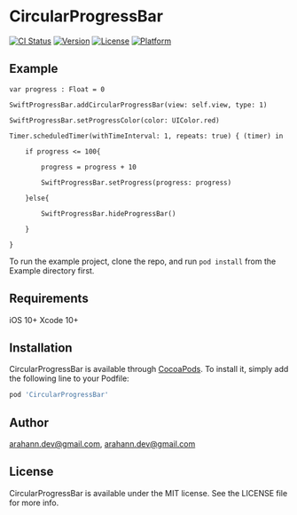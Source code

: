 # CircularProgressBar

[![CI Status](https://img.shields.io/travis/arahann.dev@gmail.com/CircularProgressBar.svg?style=flat)](https://travis-ci.org/arahann.dev@gmail.com/CircularProgressBar)
[![Version](https://img.shields.io/cocoapods/v/CircularProgressBar.svg?style=flat)](https://cocoapods.org/pods/CircularProgressBar)
[![License](https://img.shields.io/cocoapods/l/CircularProgressBar.svg?style=flat)](https://cocoapods.org/pods/CircularProgressBar)
[![Platform](https://img.shields.io/cocoapods/p/CircularProgressBar.svg?style=flat)](https://cocoapods.org/pods/CircularProgressBar)
 
## Example

```
var progress : Float = 0

SwiftProgressBar.addCircularProgressBar(view: self.view, type: 1)

SwiftProgressBar.setProgressColor(color: UIColor.red)

Timer.scheduledTimer(withTimeInterval: 1, repeats: true) { (timer) in

    if progress <= 100{
    
        progress = progress + 10
        
        SwiftProgressBar.setProgress(progress: progress)
        
    }else{
    
        SwiftProgressBar.hideProgressBar()
        
    }
    
}
```
To run the example project, clone the repo, and run `pod install` from the Example directory first.

## Requirements

iOS 10+ 
Xcode 10+

## Installation

CircularProgressBar is available through [CocoaPods](https://cocoapods.org). To install
it, simply add the following line to your Podfile:

```ruby
pod 'CircularProgressBar'
```

## Author

arahann.dev@gmail.com, arahann.dev@gmail.com

## License

CircularProgressBar is available under the MIT license. See the LICENSE file for more info.
